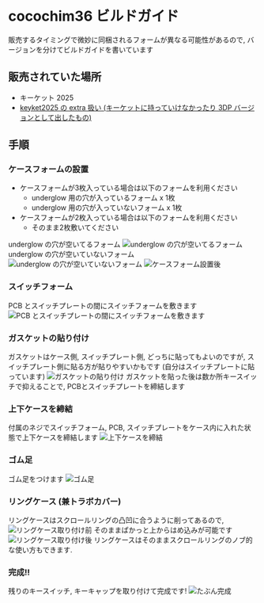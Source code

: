 # cocochim36 ビルドガイド

販売するタイミングで微妙に同梱されるフォームが異なる可能性があるので, バージョンを分けてビルドガイドを書いています

## 販売されていた場所

- キーケット 2025
- [keyket2025 の extra 扱い (キーケットに持っていけなかったり 3DP バージョンとして出したもの)](https://keeb.arashike.com/en/products/keyket2025-extra-cocochim36)

## 手順

### ケースフォームの設置

- ケースフォームが3枚入っている場合は以下のフォームを利用ください
  - underglow 用の穴が入っているフォーム x 1枚
  - underglow 用の穴が入っていないフォーム x 1枚
- ケースフォームが2枚入っている場合は以下のフォームを利用ください
  - そのまま2枚敷いてください

underglow の穴が空いてるフォーム
![underglow の穴が空いてるフォーム](../img/underglow-foam.png)
underglow の穴が空いていないフォーム
![underglow の穴が空いていないフォーム](../img/without-underglow-foam.png)
![ケースフォーム設置後](../img/v1-001.jpg)

### スイッチフォーム

PCB とスイッチプレートの間にスイッチフォームを敷きます
![PCB とスイッチプレートの間にスイッチフォームを敷きます](../img/v1-002.jpg)

### ガスケットの貼り付け

ガスケットはケース側, スイッチプレート側, どっちに貼ってもよいのですが, スイッチプレート側に貼る方が貼りやすいかもです (自分はスイッチプレートに貼っています)
![ガスケットの貼り付け](../img/v1-003.jpg)
ガスケットを貼った後は数か所キースイッチで抑えることで, PCBとスイッチプレートを締結します

### 上下ケースを締結

付属のネジでスイッチフォーム, PCB, スイッチプレートをケース内に入れた状態で上下ケースを締結します
![上下ケースを締結](../img/v1-004.jpg)

### ゴム足

ゴム足をつけます
![ゴム足](../img/v1-005.jpg)

### リングケース (兼トラボカバー)

リングケースはスクロールリングの凸凹に合うように削ってあるので,
![リングケース取り付け前](../img/v1-006.jpg)
そのままぱかっと上からはめ込みが可能です
![リングケース取り付け後](../img/v1-007.jpg)
リングケースはそのままスクロールリングのノブ的な使い方もできます.

### 完成!!

残りのキースイッチ, キーキャップを取り付けて完成です!
![たぶん完成](../img/completed.jpg)